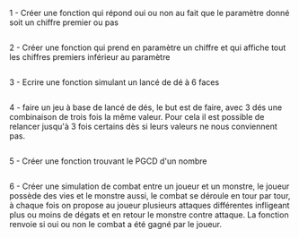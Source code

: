 1 - Créer une fonction qui répond oui ou non au fait que le paramètre donné soit un chiffre premier ou pas

```

```

2 - Créer une fonction qui prend en paramètre un chiffre et qui affiche tout les chiffres premiers inférieur au paramètre

```

```

3 - Ecrire une fonction simulant un lancé de dé à 6 faces

```

```

4 - faire un jeu à base de lancé de dés, le but est de faire, avec 3 dés une combinaison de trois fois la même valeur.
Pour cela il est possible de relancer jusqu'à 3 fois certains dès si leurs valeurs ne nous conviennent pas.

```

```

5 - Créer une fonction trouvant le PGCD d'un nombre

```

```

6 - Créer une simulation de combat entre un joueur et un monstre, le joueur possède des vies et le monstre aussi, le combat se déroule en tour par tour, à chaque fois on propose au joueur plusieurs attaques différentes infligeant plus ou moins de dégats et en retour le monstre contre attaque. La fonction renvoie si oui ou non le combat a été gagné par le joueur.

```

```
